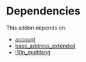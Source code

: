 # Dependencies

This addon depends on:

- [account](https://github.com/bringout/oca-ocb-accounting/tree/150f2ecdb69d7dcf1345d7fd66832f9d87a21860/odoo-bringout-oca-ocb-account)
- [base_address_extended](https://github.com/bringout/oca-ocb-core/tree/3269462e6a0442fbf5ae30a27b3c18135ac733b9/odoo-bringout-oca-ocb-base_address_extended)
- [l10n_multilang](https://github.com/bringout/oca-ocb-l10n_me-africa/tree/9544b42303b8c63a4a748996d559a4b384f8864e/odoo-bringout-oca-ocb-l10n_multilang)
